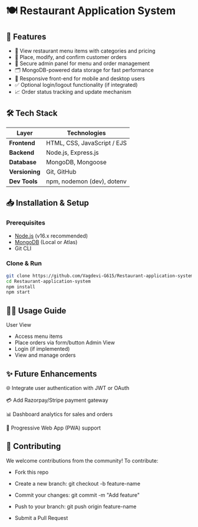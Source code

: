 # 🍽️ Restaurant Application System


## 🚀 Features

- 🔎 View restaurant menu items with categories and pricing
- 🛒 Place, modify, and confirm customer orders
- 🔐 Secure admin panel for menu and order management
- 🗂️ MongoDB-powered data storage for fast performance
- 📱 Responsive front-end for mobile and desktop users
- ✅ Optional login/logout functionality (if integrated)
- 📈 Order status tracking and update mechanism


## 🛠️ Tech Stack

| Layer         | Technologies                              |
|---------------|-------------------------------------------|
| **Frontend**  | HTML, CSS, JavaScript / EJS               |
| **Backend**   | Node.js, Express.js                       |
| **Database**  | MongoDB, Mongoose                         |
| **Versioning**| Git, GitHub                               |
| **Dev Tools** | npm, nodemon (dev), dotenv                |

## 📥 Installation & Setup

### Prerequisites

- [Node.js](https://nodejs.org/) (v16.x recommended)
- [MongoDB](https://www.mongodb.com/) (Local or Atlas)
- Git CLI
### Clone & Run

```bash
git clone https://github.com/Vagdevi-G615/Restaurant-application-system.git
cd Restaurant-application-system
npm install
npm start
```
## 🧑‍🏫 Usage Guide
User View
- Access menu items
- Place orders via form/button
Admin View
- Login (if implemented)
- View and manage orders
  
## ✨ Future Enhancements

🌐 Integrate user authentication with JWT or OAuth

💳 Add Razorpay/Stripe payment gateway

📊 Dashboard analytics for sales and orders

📱 Progressive Web App (PWA) support

## 🤝 Contributing
We welcome contributions from the community!
To contribute:

- Fork this repo

- Create a new branch: git checkout -b feature-name

- Commit your changes: git commit -m "Add feature"

- Push to your branch: git push origin feature-name

- Submit a Pull Request
